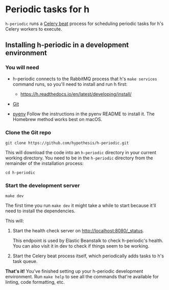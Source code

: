 Periodic tasks for h
====================

`h-periodic` runs a [Celery beat](https://docs.celeryproject.org/en/stable/userguide/periodic-tasks.html)
process for scheduling periodic tasks for h's Celery workers to execute.

## Installing h-periodic in a development environment

### You will need

* h-periodic connects to the RabbitMQ process that h's `make services` command runs,
  so you'll need to install and run h first:

  * https://h.readthedocs.io/en/latest/developing/install/

* [Git](https://git-scm.com/)

* [pyenv](https://github.com/pyenv/pyenv)
  Follow the instructions in the pyenv README to install it.
  The Homebrew method works best on macOS.

### Clone the Git repo

    git clone https://github.com/hypothesis/h-periodic.git

This will download the code into an `h-periodic` directory in your current
working directory. You need to be in the `h-periodic` directory from the
remainder of the installation process:

    cd h-periodic

### Start the development server

    make dev

The first time you run `make dev` it might take a while to start because it'll
need to install the dependencies.

This will:

1. Start the health check server on <http://localhost:8080/_status>.

   This endpoint is used by Elastic Beanstalk to check h-periodic's health.
   You can also visit it in dev to check if things seem to be working.

2. Start the Celery beat process itself, which periodically adds tasks to h's task queue.

**That's it!** You’ve finished setting up your h-periodic development
environment. Run `make help` to see all the commands that're available for
linting, code formatting, etc.
